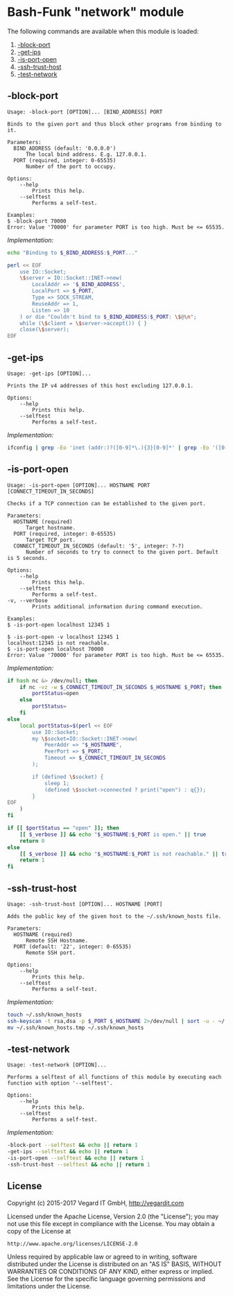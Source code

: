 # Bash-Funk "network" module

[//]: # (THIS FILE IS GENERATED BY BASH-FUNK GENERATOR)

The following commands are available when this module is loaded:

1. [-block-port](#-block-port)
1. [-get-ips](#-get-ips)
1. [-is-port-open](#-is-port-open)
1. [-ssh-trust-host](#-ssh-trust-host)
1. [-test-network](#-test-network)

## <a name="-block-port"></a>-block-port

```
Usage: -block-port [OPTION]... [BIND_ADDRESS] PORT

Binds to the given port and thus block other programs from binding to it.

Parameters:
  BIND_ADDRESS (default: '0.0.0.0')
      The local bind address. E.g. 127.0.0.1.
  PORT (required, integer: 0-65535)
      Number of the port to occupy.

Options:
    --help 
        Prints this help.
    --selftest 
        Performs a self-test.

Examples:
$ -block-port 70000
Error: Value '70000' for parameter PORT is too high. Must be <= 65535.
```

*Implementation:*
```bash
echo "Binding to $_BIND_ADDRESS:$_PORT..."

perl << EOF
    use IO::Socket;
    \$server = IO::Socket::INET->new(
        LocalAddr => '$_BIND_ADDRESS',
        LocalPort => $_PORT,
        Type => SOCK_STREAM,
        ReuseAddr => 1,
        Listen => 10
    ) or die "Couldn't bind to $_BIND_ADDRESS:$_PORT: \$@\n";
    while (\$client = \$server->accept()) { }
    close(\$server);
EOF
```


## <a name="-get-ips"></a>-get-ips

```
Usage: -get-ips [OPTION]...

Prints the IP v4 addresses of this host excluding 127.0.0.1.

Options:
    --help 
        Prints this help.
    --selftest 
        Performs a self-test.
```

*Implementation:*
```bash
ifconfig | grep -Eo 'inet (addr:)?([0-9]*\.){3}[0-9]*' | grep -Eo '([0-9]*\.){3}[0-9]*' | grep -v '127.0.0.1'
```


## <a name="-is-port-open"></a>-is-port-open

```
Usage: -is-port-open [OPTION]... HOSTNAME PORT [CONNECT_TIMEOUT_IN_SECONDS]

Checks if a TCP connection can be established to the given port.

Parameters:
  HOSTNAME (required)
      Target hostname.
  PORT (required, integer: 0-65535)
      Target TCP port.
  CONNECT_TIMEOUT_IN_SECONDS (default: '5', integer: ?-?)
      Number of seconds to try to connect to the given port. Default is 5 seconds.

Options:
    --help 
        Prints this help.
    --selftest 
        Performs a self-test.
-v, --verbose 
        Prints additional information during command execution.

Examples:
$ -is-port-open localhost 12345 1

$ -is-port-open -v localhost 12345 1
localhost:12345 is not reachable.
$ -is-port-open localhost 70000
Error: Value '70000' for parameter PORT is too high. Must be <= 65535.
```

*Implementation:*
```bash
if hash nc &> /dev/null; then
    if nc -vz -w $_CONNECT_TIMEOUT_IN_SECONDS $_HOSTNAME $_PORT; then
        portStatus=open
    else
        portStatus=
    fi
else
    local portStatus=$(perl << EOF
        use IO::Socket;
        my \$socket=IO::Socket::INET->new(
            PeerAddr => "$_HOSTNAME",
            PeerPort => $_PORT,
            Timeout => $_CONNECT_TIMEOUT_IN_SECONDS
        );

        if (defined \$socket) {
            sleep 1;
            (defined \$socket->connected ? print("open") : q{});
        }
EOF
    )
fi

if [[ $portStatus == "open" ]]; then
    [[ $_verbose ]] && echo "$_HOSTNAME:$_PORT is open." || true
    return 0
else
    [[ $_verbose ]] && echo "$_HOSTNAME:$_PORT is not reachable." || true
    return 1
fi
```


## <a name="-ssh-trust-host"></a>-ssh-trust-host

```
Usage: -ssh-trust-host [OPTION]... HOSTNAME [PORT]

Adds the public key of the given host to the ~/.ssh/known_hosts file.

Parameters:
  HOSTNAME (required)
      Remote SSH Hostname.
  PORT (default: '22', integer: 0-65535)
      Remote SSH port.

Options:
    --help 
        Prints this help.
    --selftest 
        Performs a self-test.
```

*Implementation:*
```bash
touch ~/.ssh/known_hosts
ssh-keyscan -t rsa,dsa -p $_PORT $_HOSTNAME 2>/dev/null | sort -u - ~/.ssh/known_hosts > ~/.ssh/known_hosts.tmp
mv ~/.ssh/known_hosts.tmp ~/.ssh/known_hosts
```


## <a name="-test-network"></a>-test-network

```
Usage: -test-network [OPTION]...

Performs a selftest of all functions of this module by executing each function with option '--selftest'.

Options:
    --help 
        Prints this help.
    --selftest 
        Performs a self-test.
```

*Implementation:*
```bash
-block-port --selftest && echo || return 1
-get-ips --selftest && echo || return 1
-is-port-open --selftest && echo || return 1
-ssh-trust-host --selftest && echo || return 1
```


## <a name="license"></a>License

Copyright (c) 2015-2017 Vegard IT GmbH, http://vegardit.com

Licensed under the Apache License, Version 2.0 (the "License");
you may not use this file except in compliance with the License.
You may obtain a copy of the License at

    http://www.apache.org/licenses/LICENSE-2.0

Unless required by applicable law or agreed to in writing, software
distributed under the License is distributed on an "AS IS" BASIS,
WITHOUT WARRANTIES OR CONDITIONS OF ANY KIND, either express or implied.
See the License for the specific language governing permissions and
limitations under the License.

